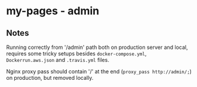 # my-pages - admin

## Notes

Running correctly from '/admin' path both on production server and local, requires some tricky setups besides `docker-compose.yml`, `Dockerrun.aws.json` and `.travis.yml` files.

Nginx proxy pass should contain '/' at the end (`proxy_pass http://admin/;`) on production, but removed locally.
